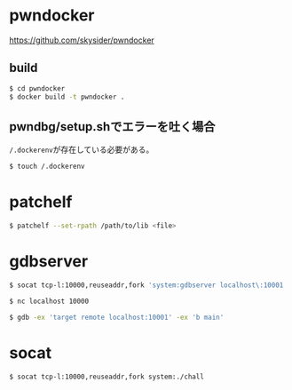# pwndocker
https://github.com/skysider/pwndocker  
## build
```sh
$ cd pwndocker
$ docker build -t pwndocker .
```
## pwndbg/setup.shでエラーを吐く場合
`/.dockerenv`が存在している必要がある。  
```sh
$ touch /.dockerenv
```

# patchelf
```sh
$ patchelf --set-rpath /path/to/lib <file>
```

# gdbserver
```sh
$ socat tcp-l:10000,reuseaddr,fork 'system:gdbserver localhost\:10001 ./chall'
```
```sh
$ nc localhost 10000
```
```sh
$ gdb -ex 'target remote localhost:10001' -ex 'b main'
```

# socat
```sh
$ socat tcp-l:10000,reuseaddr,fork system:./chall
```
